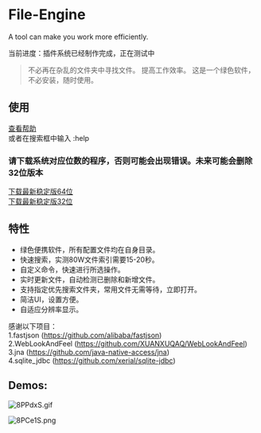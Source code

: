 # File-Engine
A tool can make you work more efficiently.

当前进度：插件系统已经制作完成，正在测试中
>不必再在杂乱的文件夹中寻找文件。
提高工作效率。
这是一个绿色软件，不必安装，随时使用。
## 使用
[查看帮助](https://github.com/XUANXUQAQ/File-Engine/wiki/Usage)   
或者在搜索框中输入 :help    
### 请下载系统对应位数的程序，否则可能会出现错误。未来可能会删除32位版本
[下载最新稳定版64位](https://github.com/XUANXUQAQ/File-Engine/releases/download/2.0/File-Engine-x64.V2.0.7z)   
[下载最新稳定版32位](https://github.com/XUANXUQAQ/File-Engine/releases/download/2.0/File-Engine-x86.V2.0.7z)

## 特性
* 绿色便携软件，所有配置文件均在自身目录。
* 快速搜索，实测80W文件索引需要15-20秒。
* 自定义命令，快速进行所选操作。
* 实时更新文件，自动检测已删除和新增文件。
* 支持指定优先搜索文件夹，常用文件无需等待，立即打开。
* 简洁UI，设置方便。
* 自适应分辨率显示。   

感谢以下项目：   
1.fastjson (https://github.com/alibaba/fastjson)   
2.WebLookAndFeel (https://github.com/XUANXUQAQ/WebLookAndFeel)   
3.jna (https://github.com/java-native-access/jna)   
4.sqlite_jdbc (https://github.com/xerial/sqlite-jdbc)   

## Demos:
![8PPdxS.gif](https://github.com/XUANXUQAQ/File-Engine/raw/2.0/%E6%BC%94%E7%A4%BA.gif)

![8PCe1S.png](https://s1.ax1x.com/2020/06/26/NrTjcF.png)
   
